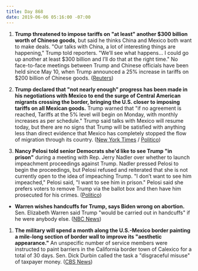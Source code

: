 ```yaml
---
title: Day 868
date: 2019-06-06 05:16:00 -07:00
---
```


1. **Trump threatened to impose tariffs on "at least" another $300 billion worth of Chinese goods**, but said he thinks China and Mexico both want to make deals. "Our talks with China, a lot of interesting things are happening," Trump told reporters. "We’ll see what happens... I could go up another at least $300 billion and I’ll do that at the right time." No face-to-face meetings between Trump and Chinese officials have been held since May 10, when Trump announced a 25% increase in tariffs on $200 billion of Chinese goods. ([Reuters](https://www.reuters.com/article/us-usa-ireland-trump-china-idUSKCN1T70OQ))

2. **Trump declared that "not nearly enough" progress has been made in his negotiations with Mexico to end the surge of Central American migrants crossing the border, bringing the U.S. closer to imposing tariffs on all Mexican goods.** Trump warned that "if no agreement is reached, Tariffs at the 5% level will begin on Monday, with monthly increases as per schedule." Trump said talks with Mexico will resume today, but there are no signs that Trump will be satisfied with anything less than direct evidence that Mexico has completely stopped the flow of migration through its country. ([New York Times](https://www.nytimes.com/2019/06/05/us/politics/mexico-tariffs.html) / [Politico](https://www.politico.com/story/2019/06/05/trump-mexico-tariff-fight-1353638)) 

3. **Nancy Pelosi told senior Democrats she'd like to see Trump "in prison"** during a meeting with Rep. Jerry Nadler over whether to launch impeachment proceedings against Trump. Nadler pressed Pelosi to begin the proceedings, but Pelosi refused and reiterated that she is not currently open to the idea of impeaching Trump. "I don’t want to see him impeached," Pelosi said, "I want to see him in prison." Pelosi said she prefers voters to remove Trump via the ballot box and then have him prosecuted for his crimes. ([Politico](https://www.politico.com/story/2019/06/05/pelosi-impeachment-1355435))

* **Warren wishes handcuffs for Trump, says Biden wrong on abortion.** Sen. Elizabeth Warren said Trump "would be carried out in handcuffs" if he were anybody else. ([NBC News](https://www.nbcnews.com/politics/2020-election/warren-wishes-handcuffs-trump-says-biden-wrong-abortion-n1014376))

1. **The military will spend a month along the U.S.-Mexico border painting a mile-long section of border wall to improve its "aesthetic appearance."** An unspecific number of service members were instructed to paint barriers in the California border town of Calexico for a total of 30 days. Sen. Dick Durbin called the task a "disgraceful misuse" of taxpayer money. ([CBS News](https://www.cbsnews.com/news/military-to-spend-a-month-painting-border-barriers-to-improve-aesthetic-appearance/))